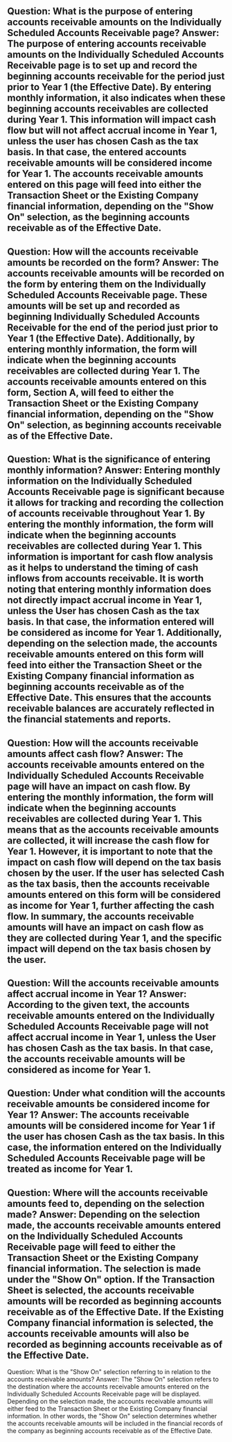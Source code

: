Question: What is the purpose of entering accounts receivable amounts on the Individually Scheduled Accounts Receivable page?
Answer: The purpose of entering accounts receivable amounts on the Individually Scheduled Accounts Receivable page is to set up and record the beginning accounts receivable for the period just prior to Year 1 (the Effective Date). By entering monthly information, it also indicates when these beginning accounts receivables are collected during Year 1. This information will impact cash flow but will not affect accrual income in Year 1, unless the user has chosen Cash as the tax basis. In that case, the entered accounts receivable amounts will be considered income for Year 1. The accounts receivable amounts entered on this page will feed into either the Transaction Sheet or the Existing Company financial information, depending on the "Show On" selection, as the beginning accounts receivable as of the Effective Date.
---
Question: How will the accounts receivable amounts be recorded on the form?
Answer: The accounts receivable amounts will be recorded on the form by entering them on the Individually Scheduled Accounts Receivable page. These amounts will be set up and recorded as beginning Individually Scheduled Accounts Receivable for the end of the period just prior to Year 1 (the Effective Date). Additionally, by entering monthly information, the form will indicate when the beginning accounts receivables are collected during Year 1. The accounts receivable amounts entered on this form, Section A, will feed to either the Transaction Sheet or the Existing Company financial information, depending on the "Show On" selection, as beginning accounts receivable as of the Effective Date.
---
Question: What is the significance of entering monthly information?
Answer: Entering monthly information on the Individually Scheduled Accounts Receivable page is significant because it allows for tracking and recording the collection of accounts receivable throughout Year 1. By entering the monthly information, the form will indicate when the beginning accounts receivables are collected during Year 1. This information is important for cash flow analysis as it helps to understand the timing of cash inflows from accounts receivable. 
It is worth noting that entering monthly information does not directly impact accrual income in Year 1, unless the User has chosen Cash as the tax basis. In that case, the information entered will be considered as income for Year 1. 
Additionally, depending on the selection made, the accounts receivable amounts entered on this form will feed into either the Transaction Sheet or the Existing Company financial information as beginning accounts receivable as of the Effective Date. This ensures that the accounts receivable balances are accurately reflected in the financial statements and reports.
---
Question: How will the accounts receivable amounts affect cash flow?
Answer: The accounts receivable amounts entered on the Individually Scheduled Accounts Receivable page will have an impact on cash flow. By entering the monthly information, the form will indicate when the beginning accounts receivables are collected during Year 1. This means that as the accounts receivable amounts are collected, it will increase the cash flow for Year 1. 
However, it is important to note that the impact on cash flow will depend on the tax basis chosen by the user. If the user has selected Cash as the tax basis, then the accounts receivable amounts entered on this form will be considered as income for Year 1, further affecting the cash flow. 
In summary, the accounts receivable amounts will have an impact on cash flow as they are collected during Year 1, and the specific impact will depend on the tax basis chosen by the user.
---
Question: Will the accounts receivable amounts affect accrual income in Year 1?
Answer: According to the given text, the accounts receivable amounts entered on the Individually Scheduled Accounts Receivable page will not affect accrual income in Year 1, unless the User has chosen Cash as the tax basis. In that case, the accounts receivable amounts will be considered as income for Year 1.
---
Question: Under what condition will the accounts receivable amounts be considered income for Year 1?
Answer: The accounts receivable amounts will be considered income for Year 1 if the user has chosen Cash as the tax basis. In this case, the information entered on the Individually Scheduled Accounts Receivable page will be treated as income for Year 1.
---
Question: Where will the accounts receivable amounts feed to, depending on the selection made?
Answer: Depending on the selection made, the accounts receivable amounts entered on the Individually Scheduled Accounts Receivable page will feed to either the Transaction Sheet or the Existing Company financial information. The selection is made under the "Show On" option. If the Transaction Sheet is selected, the accounts receivable amounts will be recorded as beginning accounts receivable as of the Effective Date. If the Existing Company financial information is selected, the accounts receivable amounts will also be recorded as beginning accounts receivable as of the Effective Date.
---
Question: What is the "Show On" selection referring to in relation to the accounts receivable amounts?
Answer: The "Show On" selection refers to the destination where the accounts receivable amounts entered on the Individually Scheduled Accounts Receivable page will be displayed. Depending on the selection made, the accounts receivable amounts will either feed to the Transaction Sheet or the Existing Company financial information. In other words, the "Show On" selection determines whether the accounts receivable amounts will be included in the financial records of the company as beginning accounts receivable as of the Effective Date.
